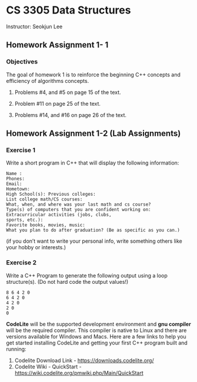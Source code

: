 # CS 3305 Data Structures

Instructor: Seokjun Lee

## Homework Assignment 1- 1

### Objectives

The goal of homework 1 is to reinforce the beginning C++ concepts and efficiency of
algorithms concepts.

1. Problems #4, and #5 on page 15 of the text.

2. Problem #11 on page 25 of the text.

3. Problems #14, and #16 on page 26 of the text.

## Homework Assignment 1-2 (Lab Assignments)

### Exercise 1

Write a short program in C++ that will display the following information:

```text
Name :
Phones:
Email:
Hometown:
High School(s): Previous colleges:
List college math/CS courses:
What, when, and where was your last math and cs course?
Type(s) of computers that you are confident working on: Extracurricular activities (jobs, clubs,
sports, etc.):
Favorite books, movies, music:
What you plan to do after graduation? (Be as specific as you can.)
```

(if you don’t want to write your personal info, write something others like your hobby or interests.)

### Exercise 2

Write a C++ Program to generate the following output using a loop structure(s). (Do not hard code the output values!)

```text
8 6 4 2 0
6 4 2 0
4 2 0
2 0
0
```

**CodeLite** will be the supported development environment and **gnu compiler** will be the
required compiler. This compiler is native to Linux and there are versions available for
Windows and Macs. Here are a few links to help you get started installing CodeLite and getting
your first C++ program built and running:

1. Codelite Download Link - https://downloads.codelite.org/
2. Codelite Wiki - QuickStart - https://wiki.codelite.org/pmwiki.php/Main/QuickStart